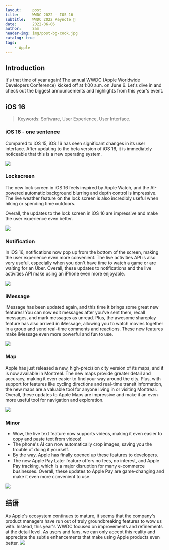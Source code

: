 ```yaml
---
layout:     post
title:      WWDC 2022 - IOS 16 
subtitle:   WWDC 2022 Keynote 📱
date:       2022-06-06
author:     Sam
header-img: img/post-bg-cook.jpg
catalog: true
tags:
    - Apple
---
```


## Introduction

It's that time of year again! The annual WWDC (Apple Worldwide Developers Conference) kicked off at 1:00 a.m. on June 6. Let's dive in and check out the biggest announcements and highlights from this year's event.


## iOS 16 

> Keywords: Software, User Experience, User Interface.

### iOS 16 - one sentence

Compared to iOS 15, iOS 16 has seen significant changes in its user interface. After updating to the beta version of iOS 16, it is immediately noticeable that this is a new operating system.

![]([https://cdn.mos.cms.futurecdn.net/phnXCpvVGBj4xSM54ggno3-970-80.jpg.webp]())

### Lockscreen  

The new lock screen in iOS 16 feels inspired by Apple Watch, and the AI-powered automatic background blurring and depth control is impressive. 
The live weather feature on the lock screen is also incredibly useful when hiking or spending time outdoors. 

Overall, the updates to the lock screen in iOS 16 are impressive and make the user experience even better.

![](https://www.macworld.com/wp-content/uploads/2022/09/ios16-custom-lock-screen-1.jpg?quality=50&strip=all&w=1024)

### Notification

In iOS 16, notifications now pop up from the bottom of the screen, making the user experience even more convenient. 
The live activities API is also very useful, especially when you don't have time to watch a game or are waiting for an Uber. Overall, these updates to notifications and the live activities API make using an iPhone even more enjoyable.

![](https://www.macworld.com/wp-content/uploads/2022/08/ios16-notifications-lock-screen-1.jpg?quality=50&strip=all)

### iMessage

iMessage has been updated again, and this time it brings some great new features! 
You can now edit messages after you've sent them, recall messages, and mark messages as unread. Plus, the awesome shareplay feature has also arrived in iMessage, allowing you to watch movies together in a group and send real-time comments and reactions. These new features make iMessage even more powerful and fun to use.

![](https://media.idownloadblog.com/wp-content/uploads/2022/06/iOS-16-messages.jpg)


### Map
Apple has just released a new, high-precision city version of its maps, and it is now available in Montreal. 
The new maps provide greater detail and accuracy, making it even easier to find your way around the city. 
Plus, with support for features like cycling directions and real-time transit information, the new maps are a valuable tool for anyone living in or visiting Montreal. 
Overall, these updates to Apple Maps are impressive and make it an even more useful tool for navigation and exploration.

![](https://cdn.mos.cms.futurecdn.net/LtSVCnhN3tfbECVP5KsKNf-1200-80.png)

### Minor
- Wow, the live text feature now supports videos, making it even easier to copy and paste text from videos!
- The phone's AI can now automatically crop images, saving you the trouble of doing it yourself.
- By the way, Apple has finally opened up these features to developers.
- The new Apple Pay Later feature offers no fees, no interest, and Apple Pay tracking, which is a major disruption for many e-commerce businesses. Overall, these updates to Apple Pay are game-changing and make it even more convenient to use.

![](https://techcrunch.com/wp-content/uploads/2022/06/Apple-iOS-visual-lookup.jpg)


## 结语

As Apple's ecosystem continues to mature, it seems that the company's product managers have run out of truly groundbreaking features to wow us with. 
Instead, this year's WWDC focused on improvements and refinements at the detail level. 
As users and fans, we can only accept this reality and appreciate the subtle enhancements that make using Apple products even better.
![](https://www.apple.com/newsroom/images/product/iphone/standard/Apple-WWDC22-iOS16-3up-hero-220606.jpg.og.jpg?202212111143)




